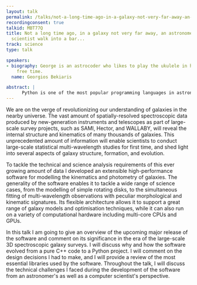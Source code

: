 ```yaml
---
layout: talk
permalink: /talks/not-a-long-time-ago-in-a-galaxy-not-very-far-away-an-astronomer-and-a-computer-scientist-walk-into-a-bar
recordingconsent: true
talkid: MBT77Q
title: Not a long time ago, in a galaxy not very far away, an astronomer and a computer
  scientist walk into a bar...
track: science
type: talk

speakers:
- biography: George is an astrocoder who likes to play the ukulele in his (nonexistent)
    free time.
  name: Georgios Bekiaris

abstract: | 
      Python is one of the most popular programming languages in astronomy. In this talk, I will tell a story about how Python helped me to develop a software tool for galaxy modelling, and tackle the scientific and technical challenges that arise in the Big Data era of astronomy.
---
```


We are on the verge of revolutionizing our understanding of galaxies in the nearby universe. The vast amount of spatially-resolved spectroscopic data produced by new-generation instruments and telescopes as part of large-scale survey projects, such as SAMI, Hector, and WALLABY, will reveal the internal structure and kinematics of many thousands of galaxies. This unprecedented amount of information will enable scientists to conduct large-scale statistical multi-wavelength studies for first time, and shed light into several aspects of galaxy structure, formation, and evolution. 

To tackle the technical and science analysis requirements of this ever growing amount of data I developed an extensible high-performance software for modelling the kinematics and photometry of galaxies. The generality of the software enables it to tackle a wide range of science cases, from the modelling of simple rotating disks, to the simultaneous fitting of multi-wavelength observations with peculiar morphological and kinematic signatures. Its flexible architecture allows it to support a great range of galaxy models and optimisation techniques, while it can also run on a variety of computational hardware including multi-core CPUs and GPUs. 

In this talk I am going to give an overview of the upcoming major release of the software and comment on its significance in the era of the large-scale 3D spectroscopic galaxy surveys. I will discuss why and how the software evolved from a pure C++ code to a Python project. I will comment on the design decisions I had to make, and I will provide a review of the most essential libraries used by the software. Throughout the talk, I will discuss the technical challenges I faced during the development of the software from an astronomer's as well as a computer scientist's perspective.
